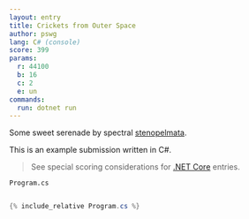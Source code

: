 ```yaml
---
layout: entry
title: Crickets from Outer Space
author: pswg
lang: C# (console)
score: 399
params:
  r: 44100
  b: 16
  c: 2
  e: un
commands:
  run: dotnet run
---
```


Some sweet serenade by spectral [stenopelmata](https://en.wikipedia.org/wiki/Jerusalem_cricket).

This is an example submission written in C#.

> See special scoring considerations for [.NET Core][1] entries.

`Program.cs`
```cs

{% include_relative Program.cs %}

```

 [1]: ../../Golfing#%2ENET%20Core
